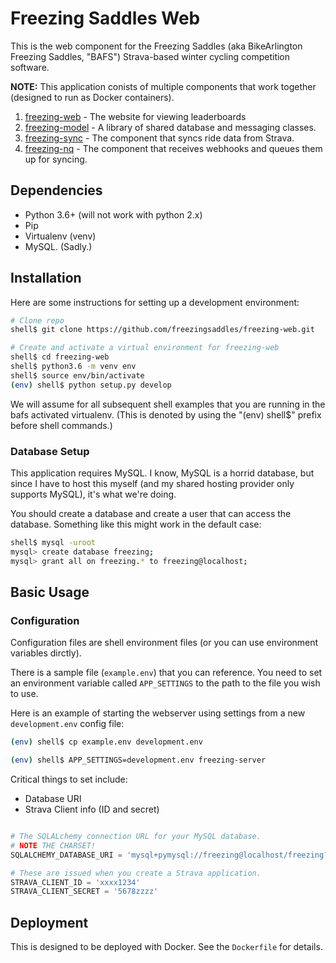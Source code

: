 # Freezing Saddles Web

This is the web component for the Freezing Saddles (aka BikeArlington Freezing Saddles, "BAFS") Strava-based
winter cycling competition software.

**NOTE:** This application conists of multiple components that work together (designed to run as Docker containers).
1. [freezing-web](https://github.com/freezingsaddles/freezing-web) - The website for viewing leaderboards   
1. [freezing-model](https://github.com/freezingsaddles/freezing-model) - A library of shared database and messaging classes. 
1. [freezing-sync](https://github.com/freezingsaddles/freezing-sync) - The component that syncs ride data from Strava. 
1. [freezing-nq](https://github.com/freezingsaddles/freezing-nq) - The component that receives webhooks and queues them up for syncing.

## Dependencies

* Python 3.6+ (will not work with python 2.x)
* Pip
* Virtualenv (venv)
* MySQL.  (Sadly.)


## Installation

Here are some instructions for setting up a development environment:

```bash
# Clone repo
shell$ git clone https://github.com/freezingsaddles/freezing-web.git

# Create and activate a virtual environment for freezing-web
shell$ cd freezing-web
shell$ python3.6 -m venv env
shell$ source env/bin/activate
(env) shell$ python setup.py develop 
```

We will assume for all subsequent shell examples that you are running in the bafs activated virtualenv.  (This is denoted by using
the "(env) shell$" prefix before shell commands.)    

### Database Setup

This application requires MySQL.  I know, MySQL is a horrid database, but since I have to host this myself (and my shared hosting
provider only supports MySQL), it's what we're doing.

You should create a database and create a user that can access the database.  Something like this might work in the default case:

```bash
shell$ mysql -uroot
mysql> create database freezing;
mysql> grant all on freezing.* to freezing@localhost;
```

## Basic Usage

### Configuration

Configuration files are shell environment files (or you can use environment variables dirctly).

There is a sample file (`example.env`) that you can reference.  You need to set an environment variable called 
`APP_SETTINGS` to the path to the file you wish to use.

Here is an example of starting the webserver using settings from a new `development.env` config file:
```bash
(env) shell$ cp example.env development.env

(env) shell$ APP_SETTINGS=development.env freezing-server
```

Critical things to set include:
* Database URI
* Strava Client info (ID and secret)

```python

# The SQLALchemy connection URL for your MySQL database.
# NOTE THE CHARSET!
SQLALCHEMY_DATABASE_URI = 'mysql+pymysql://freezing@localhost/freezing?charset=utf8mb4&binary_prefix=true'

# These are issued when you create a Strava application.
STRAVA_CLIENT_ID = 'xxxx1234'
STRAVA_CLIENT_SECRET = '5678zzzz'
```

## Deployment

This is designed to be deployed with Docker.  See the `Dockerfile` for details.